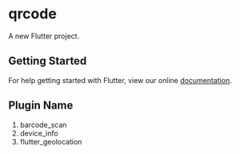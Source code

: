 # qrcode

A new Flutter project.

## Getting Started

For help getting started with Flutter, view our online
[documentation](https://flutter.io/).


## Plugin Name
1. barcode_scan
2. device_info
3. flutter_geolocation

